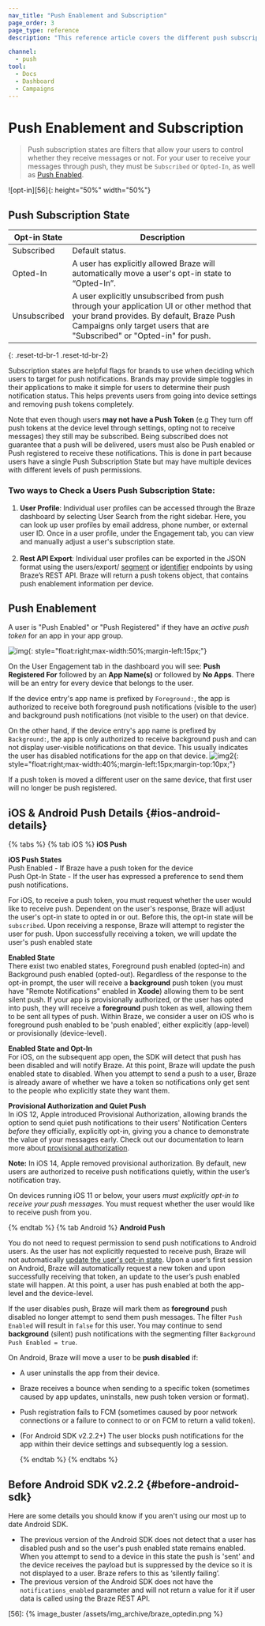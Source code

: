 ```yaml
---
nav_title: "Push Enablement and Subscription"
page_order: 3
page_type: reference
description: "This reference article covers the different push subscription states."

channel:
  - push
tool:
  - Docs
  - Dashboard
  - Campaigns
---
```


# Push Enablement and Subscription

> Push subscription states are filters that allow your users to control whether they receive messages or not. For your user to receive your messages through push, they must be `Subscribed` or `Opted-In`, as well as [Push Enabled](#push-enabled).

![opt-in][56]{: height="50%" width="50%"}

## Push Subscription State

|Opt-in State|Description|
|---|---|
|Subscribed| Default status.|
|Opted-In| A user has explicitly allowed Braze will automatically move a user's opt-in state to “Opted-In”. |
|Unsubscribed| A user explicitly unsubscribed from push through your application UI or other method that your brand provides. By default, Braze Push Campaigns only target users that are "Subscribed" or "Opted-in" for push.|
{: .reset-td-br-1 .reset-td-br-2}

Subscription states are helpful flags for brands to use when deciding which users to target for push notifications. Brands may provide simple toggles in their applications to make it simple for users to determine their push notification status. This helps prevents users from going into device settings and removing push tokens completely. 

Note that even though users __may not have a Push Token__ (e.g They turn off push tokens at the device level through settings, opting not to receive messages) they still may be subscribed. Being subscribed does not guarantee that a push will be delivered, users must also be Push enabled or Push registered to receive these notifications. This is done in part because users have a single Push Subscription State but may have multiple devices with different levels of push permissions. 

### Two ways to Check a Users Push Subscription State:
1. __User Profile__: Individual user profiles can be accessed through the Braze dashboard by selecting User Search from the right sidebar. Here, you can look up user profiles by email address, phone number, or external user ID. Once in a user profile, under the Engagement tab, you can view and manually adjust a user's subscription state. <br><br>
2. __Rest API Export__: Individual user profiles can be exported in the JSON format using the users/export/ [segment][segment] or [identifier][identifier] endpoints by using Braze’s REST API. Braze will return a push tokens object, that contains push enablement information per device.

## Push Enablement

A user is "Push Enabled" or "Push Registered" if they have an *active push token* for an app in your app group.

![img][1]{: style="float:right;max-width:50%;margin-left:15px;"}

On the User Engagement tab in the dashboard you will see: **Push Registered For** followed by an **App Name(s)** or followed by **No Apps**. There will be an entry for every device that belongs to the user.

If the device entry's app name is prefixed by `Foreground:`, the app is authorized to receive both foreground push notifications (visible to the user) and background push notifications (not visible to the user) on that device.

On the other hand, if the device entry's app name is prefixed by `Background:`, the app is only authorized to receive background push and can not display user-visible notifications on that device. This usually indicates the user has disabled notifications for the app on that device.
![img2][2]{: style="float:right;max-width:40%;margin-left:15px;margin-top:10px;"}

If a push token is moved a different user on the same device, that first user will no longer be push registered.

## iOS & Android Push Details {#ios-android-details}

{% tabs %}
  {% tab iOS %}
__iOS Push__

__iOS Push States__<br>
Push Enabled - If Braze have a push token for the device<br>
Push Opt-In State - If the user has expressed a preference to send them push notifications.

For iOS, to receive a push token, you must request whether the user would like to receive push. Dependent on the user's response, Braze will adjust the user's opt-in state to opted in or out. Before this, the opt-in state will be `subscribed`. Upon receiving a response, Braze will attempt to register the user for push. Upon successfully receiving a token, we will update the user's push enabled state

__Enabled State__<br>
There exist two enabled states, Foreground push enabled (opted-in) and Background push enabled (opted-out). Regardless of the response to the opt-in prompt, the user will receive a __background__ push token (you must have "Remote Notifications" enabled in __Xcode__) allowing them to be sent silent push. If your app is provisionally authorized, or the user has opted into push, they will receive a __foreground__ push token as well, allowing them to be sent all types of push. Within Braze, we consider a user on iOS who is foreground push enabled to be 'push enabled', either explicitly (app-level) or provisionally (device-level).

__Enabled State and Opt-In__<br>
For iOS, on the subsequent app open, the SDK will detect that push has been disabled and will notify Braze. At this point, Braze will update the push enabled state to disabled. When you attempt to send a push to a user, Braze is already aware of whether we have a token so notifications only get sent to the people who explicitly state they want them. 

__Provisional Authorization and Quiet Push__<br>
In iOS 12, Apple introduced Provisional Authorization, allowing brands the option to send quiet push notifications to their users' Notification Centers _before_ they officially, explicitly opt-in, giving you a chance to demonstrate the value of your messages early. Check out our documentation to learn more about [provisional authorization]({{site.baseurl}}/user_guide/message_building_by_channel/push/ios/notification_options/#provisional-push-authentication--quiet-notifications).

__Note:__ In iOS 14, Apple removed provisional authorization. By default, new users are authorized to receive push notifications quietly, within the user’s notification tray.

On devices running iOS 11 or below, your users _must explicitly opt-in to receive your push messages_. You must request whether the user would like to receive push from you.

  {% endtab %}
  {% tab Android %}
__Android Push__

You do not need to request permission to send push notifications to Android users. As the user has not explicitly requested to receive push, Braze will not automatically [update the user's opt-in state]({{site.baseurl}}/developer_guide/rest_api/user_data/#braze-user-profile-fields). Upon a user’s first session on Android, Braze will automatically request a new token and upon successfully receiving that token, an update to the user’s push enabled state will happen. At this point, a user has push enabled at both the app-level and the device-level.

If the user disables push, Braze will mark them as __foreground__ push disabled no longer attempt to send them push messages. The filter `Push Enabled` will result in `false` for this user. You may continue to send __background__ (silent) push notifications with the segmenting filter `Background Push Enabled = true`.

On Android, Braze will move a user to be __push disabled__ if:
- A user uninstalls the app from their device.
- Braze receives a bounce when sending to a specific token (sometimes caused by app updates, uninstalls, new push token version or format).
- Push registration fails to FCM (sometimes caused by poor network connections or a failure to connect to or on FCM to return a valid token).
- (For Android SDK v2.2.2+) The user blocks push notifications for the app within their device settings and subsequently log a session.

  {% endtab %}
{% endtabs %}

## Before Android SDK v2.2.2 {#before-android-sdk}

Here are some details you should know if you aren't using our most up to date Android SDK.
- The previous version of the Android SDK does not detect that a user has disabled push and so the user's push enabled state remains enabled. When you attempt to send to a device in this state the push is 'sent' and the device receives the payload but is suppressed by the device so it is not displayed to a user. Braze refers to this as ‘silently failing’.
- The previous version of the Android SDK does not have the `notifications_enabled` parameter and will not return a value for it if user data is called using the Braze REST API.

[1]: https://cloud.githubusercontent.com/assets/20304883/25244744/cd16d324-25b6-11e7-9d7c-d37b74690cf8.png
[2]: https://cloud.githubusercontent.com/assets/20304883/25244775/ec6e0ae4-25b6-11e7-846d-4bf8f38c3057.png
[identifier]: {{site.baseurl}}/api/endpoints/export/user_data/post_users_identifier/
[segment]: {{site.baseurl}}/api/endpoints/export/user_data/post_users_segment/
[56]: {% image_buster /assets/img_archive/braze_optedin.png %}
